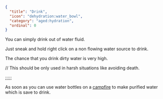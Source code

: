 ```json
{
  "title": "Drink",
  "icon": "dehydration:water_bowl",
  "category": "aged:hydration",
  "ordinal": 0
}
```

You can simply drink out of water fluid.

Just sneak and hold right click on a non flowing water source to drink.


The chance that you drink dirty water is very high.


// This should be only used in harsh situations like avoiding death.

;;;;;

As soon as you can use water bottles on a [campfire](^aged:hydration/campfire) to make purified water which is save to drink.
